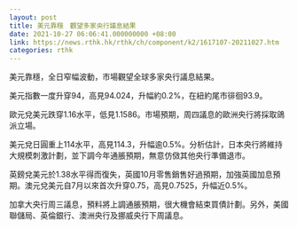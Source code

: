 ```yaml
---
layout: post
title: 美元靠穩　觀望多家央行議息結果
date: 2021-10-27 06:06:41.000000000 +08:00
link: https://news.rthk.hk/rthk/ch/component/k2/1617107-20211027.htm
categories: rthk
---
```


美元靠穩，全日窄幅波動，市場觀望全球多家央行議息結果。

美元指數一度升穿94，高見94.024，升幅約0.2%，在紐約尾市徘徊93.9。

歐元兌美元跌穿1.16水平，低見1.1586。市場預期，周四議息的歐洲央行將採取鴿派立場。

美元兌日圓重上114水平，高見114.3，升幅逾0.5%。分析估計，日本央行將維持大規模刺激計劃，並下調今年通脹預期，無意仿傚其他央行準備退市。

英鎊兌美元於1.38水平得而復失，英國10月零售銷售好過預期，加強英國加息預期。澳元兌美元自7月以來首次升穿0.75，高見0.7525，升幅近0.5%。

加拿大央行周三議息，預料將上調通脹預期，很大機會結束買債計劃。另外，美國聯儲局、英倫銀行、澳洲央行及挪威央行下周議息。
